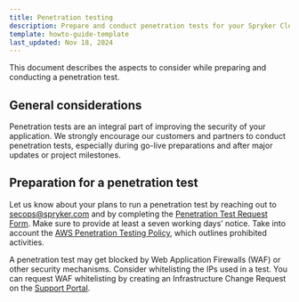 ```yaml
---
title: Penetration testing
description: Prepare and conduct penetration tests for your Spryker Cloud Commerce OS environment by following guidelines, informing Spryker, and adhering to testing policies.
template: howto-guide-template
last_updated: Nov 18, 2024
---
```


This document describes the aspects to consider while preparing and conducting a penetration test.

## General considerations

Penetration tests are an integral part of improving the security of your application. We strongly encourage our customers and partners to conduct penetration tests, especially during go-live preparations and after major updates or project milestones.

## Preparation for a penetration test

Let us know about your plans to run a penetration test by reaching out to secops@spryker.com and by completing the [Penetration Test Request Form](https://docs.google.com/forms/d/e/1FAIpQLSfunn1HY-nsqueP6sRQSLmScUWlmmQyQJk9cscIVIP_5BmuOw/viewform). Make sure to provide at least a seven working days’ notice. Take into account the [AWS Penetration Testing Policy](https://aws.amazon.com/security/penetration-testing/), which outlines prohibited activities.

A penetration test may get blocked by Web Application Firewalls (WAF) or other security mechanisms. Consider whitelisting the IPs used in a test. You can request WAF whitelisting by creating an Infrastructure Change Request on the [Support Portal](https://support.spryker.com).
